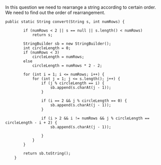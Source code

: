 In this question we need to rearrange a string according to certain order. We need to find out the order of rearrangement.

```
public static String convert(String s, int numRows) {

		if (numRows < 2 || s == null || s.length() < numRows)
			return s;

		StringBuilder sb = new StringBuilder();
		int circleLength = 0;
		if (numRows < 3)
			circleLength = numRows;
		else
			circleLength = numRows * 2 - 2;

		for (int i = 1; i <= numRows; i++) {
			for (int j = 1; j <= s.length(); j++) {
				if (j % circleLength == i) {
					sb.append(s.charAt(j - 1));
				}
				
				if (i == 2 && j % circleLength == 0) {
					sb.append(s.charAt(j - 1));
				}
				
				if (i > 2 && i != numRows && j % circleLength == circleLength - i + 2) {
					sb.append(s.charAt(j - 1));

				}
			}
		}
		
		return sb.toString();
	}
```
